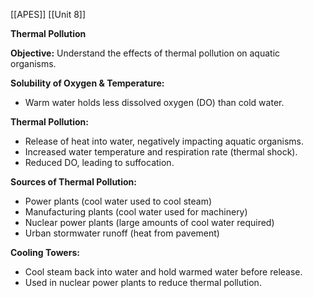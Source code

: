 [[APES]]
[[Unit 8]]


**Thermal Pollution**

**Objective:** Understand the effects of thermal pollution on aquatic organisms.

**Solubility of Oxygen & Temperature:**
* Warm water holds less dissolved oxygen (DO) than cold water.

**Thermal Pollution:**
* Release of heat into water, negatively impacting aquatic organisms.
* Increased water temperature and respiration rate (thermal shock).
* Reduced DO, leading to suffocation.

**Sources of Thermal Pollution:**
* Power plants (cool water used to cool steam)
* Manufacturing plants (cool water used for machinery)
* Nuclear power plants (large amounts of cool water required)
* Urban stormwater runoff (heat from pavement)

**Cooling Towers:**
* Cool steam back into water and hold warmed water before release.
* Used in nuclear power plants to reduce thermal pollution.